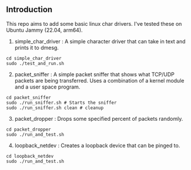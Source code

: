 ## Introduction

This repo aims to add some basic linux char drivers. I've tested these on Ubuntu Jammy (22.04, arm64).

1. simple_char_driver : A simple character driver that can take in text and prints it to dmesg. 
```
cd simple_char_driver
sudo ./test_and_run.sh
```

2. packet_sniffer : A simple packet sniffer that shows what TCP/UDP packets are being transferred. Uses a combination of a kernel module and a user space program.
```
cd packet_sniffer
sudo ./run_sniffer.sh # Starts the sniffer
sudo ./run_sniffer.sh clean # cleanup
```

3. packet_dropper : Drops some specified percent of packets randomly.
```
cd packet_dropper
sudo ./run_and_test.sh
```

4. loopback_netdev : Creates a loopback device that can be pinged to.
```
cd loopback_netdev
sudo ./run_and_test.sh
```

